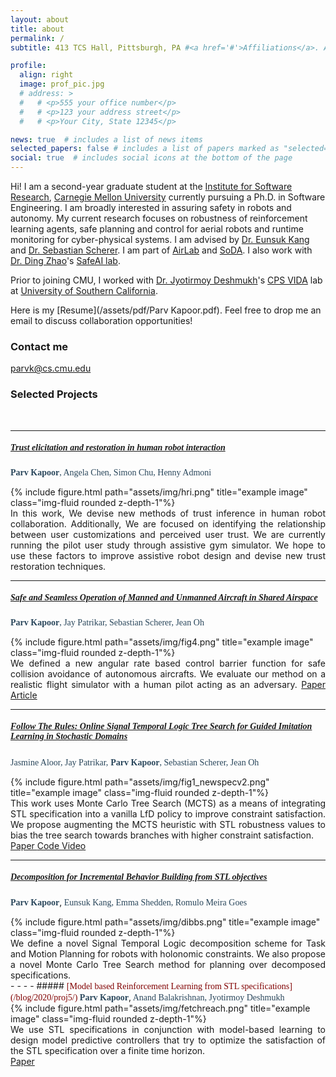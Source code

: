 ```yaml
---
layout: about
title: about
permalink: /
subtitle: 413 TCS Hall, Pittsburgh, PA #<a href='#'>Affiliations</a>. Address. Contacts. Moto. Etc.

profile:
  align: right
  image: prof_pic.jpg
  # address: >
  #   # <p>555 your office number</p>
  #   # <p>123 your address street</p>
  #   # <p>Your City, State 12345</p>

news: true  # includes a list of news items
selected_papers: false # includes a list of papers marked as "selected={true}"
social: true  # includes social icons at the bottom of the page
---
```


Hi! I am a second-year graduate student at the [Institute for Software Research](https://www.isri.cmu.edu/), [Carnegie Mellon University](https://www.cmu.edu/) currently pursuing a Ph.D. in Software Engineering. I am broadly interested in assuring safety in robots and autonomy. My current research focuses on robustness of reinforcement learning agents, safe planning and control for aerial robots and runtime monitoring for cyber-physical systems. I am advised by [Dr. Eunsuk Kang](https://eskang.github.io/) and [Dr. Sebastian Scherer](https://www.ri.cmu.edu/ri-faculty/sebastian-scherer/). I am part of [AirLab](http://theairlab.org/) and [SoDA](https://cmu-soda.github.io/#/). I also work with [Dr. Ding Zhao](https://www.meche.engineering.cmu.edu/directory/bios/zhao-ding.html)'s [SafeAI lab](https://safeai-lab.github.io/). 

Prior to joining CMU, I worked with [Dr. Jyotirmoy Deshmukh](https://jdeshmukh.github.io/)'s [CPS VIDA](https://cps-vida.github.io/) lab at [University of Southern California](https://www.usc.edu/).


Here is my [Resume](/assets/pdf/Parv Kapoor.pdf). Feel free to drop me an email to discuss collaboration opportunities!

### Contact me

[parvk@cs.cmu.edu](mailto:parvk@cs.cmu.edu)

### Selected Projects  
<br>

- - - -
    

##### <span style="color:Maroon;font-family:Georgia;"> [Trust elicitation and restoration in human robot interaction](/blog/2022/proj6/) </span>
<span style="color:#29465B;font-family:serif;font-weight:bold;"> Parv Kapoor</span><span style="color:#29465B;font-family:serif;">, Angela Chen, Simon Chu, Henny Admoni </span>
<br>
<div class="row justify-content-sm-center">
  <div class="col-sm">
        {% include figure.html path="assets/img/hri.png" title="example image" class="img-fluid rounded z-depth-1"%}
    </div>

<div class="col-sm" style="text-align: justify"> In this work, We devise new methods of trust inference in human robot collaboration. Additionally, We are focused on identifying the relationship between user customizations and perceived user trust. We are currently running the pilot user study through assistive gym simulator. We hope to use these factors to improve assistive robot design and devise new trust restoration techniques. 
</div>

</div>

- - - -
    

##### <span style="color:Maroon;font-family:Georgia;"> [Safe and Seamless Operation of Manned and Unmanned Aircraft in Shared Airspace](/blog/2022/proj1/) </span>
<span style="color:#29465B;font-family:serif;font-weight:bold;"> Parv Kapoor</span><span style="color:#29465B;font-family:serif;">, Jay Patrikar, Sebastian Scherer, Jean Oh </span>
<br>
<div class="row justify-content-sm-center">
  <div class="col-sm">
        {% include figure.html path="assets/img/fig4.png" title="example image" class="img-fluid rounded z-depth-1"%}
    </div>

<div class="col-sm" style="text-align: justify"> We defined a new angular rate based control barrier function for safe collision avoidance of autonomous aircrafts. We evaluate our method on a realistic flight simulator with a human pilot acting as an adversary. 
<a href='/assets/pdf/challenges_in_shared_airspace.pdf'>Paper</a>  <a href='https://www.cs.cmu.edu/news/2022/ai-pilot'>Article</a>
</div>

</div>

- - - -


##### <span style="color:Maroon;font-family:Georgia;"> [Follow The Rules: Online Signal Temporal Logic Tree Search for Guided Imitation Learning in Stochastic Domains](/blog/2022/proj2/) </span>
<span style="color:#29465B;font-family:serif;"> Jasmine Aloor, Jay Patrikar,</span> <span style="color:#29465B;font-family:serif;font-weight:bold;">Parv Kapoor</span><span style="color:#29465B;font-family:serif;">, Sebastian Scherer, Jean Oh </span>
<br>
<div class="row justify-content-sm-center">
  <div class="col-sm">
        {% include figure.html path="assets/img/fig1_newspecv2.png" title="example image" class="img-fluid rounded z-depth-1"%}
    </div>

<div class="col-sm" style="text-align: justify"> This work uses Monte Carlo Tree Search (MCTS) as a means of integrating STL specification into a vanilla LfD policy to improve constraint satisfaction. We propose augmenting the MCTS
heuristic with STL robustness values to bias the tree search towards branches with higher constraint satisfaction. 
<br>
<a href='https://arxiv.org/abs/2209.13737'> Paper </a>  <a href='https://github.com/castacks/mcts-stl-planning'>  Code  </a>  <a href='https://www.youtube.com/watch?v=fiFCwc57MQs'>  Video </a> 
</div>

</div>



- - - -

##### <span style="color:Maroon;font-family:Georgia;"> [Decomposition for Incremental Behavior Building from STL objectives ](/blog/2022/proj3/) </span>
<span style="color:#29465B;font-family:serif;font-weight:bold;"> Parv Kapoor</span>,<span style="color:#29465B;font-family:serif;"> Eunsuk Kang, Emma Shedden, Romulo Meira Goes </span>
<br>
<div class="row justify-content-sm-center">
  <div class="col-sm">
        {% include figure.html path="assets/img/dibbs.png" title="example image" class="img-fluid rounded z-depth-1"%}
    </div>

<div class="col-sm" style="text-align: justify"> We define a novel Signal Temporal Logic decomposition scheme for Task and Motion Planning for robots with holonomic constraints. We also propose a novel Monte Carlo Tree Search method for planning over decomposed specifications. 
</div>
</div>
- - - -
##### <span style="color:Maroon;font-family:Georgia;"> [Model based Reinforcement Learning from STL specifications](/blog/2020/proj5/) </span>
<span style="color:#29465B;font-family:serif;font-weight:bold;"> Parv Kapoor</span>,<span style="color:#29465B;font-family:serif;"> Anand Balakrishnan, Jyotirmoy Deshmukh </span>
<br>
<div class="row justify-content-sm-center">
  <div class="col-sm">
        {% include figure.html path="assets/img/fetchreach.png" title="example image" class="img-fluid rounded z-depth-1"%}
    </div>

<div class="col-sm" style="text-align: justify">  We use STL
specifications in conjunction with model-based learning to design
model predictive controllers that try to optimize the satisfaction
of the STL specification over a finite time horizon.
<br>
<a href='https://arxiv.org/abs/2011.04950'>Paper</a> 
</div>
</div>

